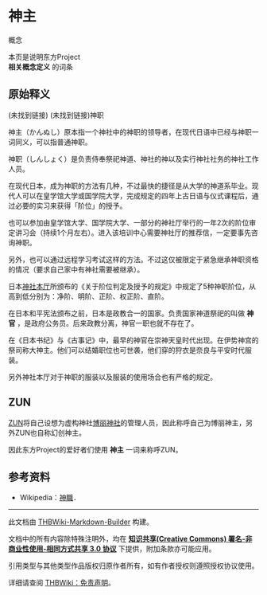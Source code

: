 # 神主

<!-- source html: G:\repos\THBWiki-Markdown-Builder\THBWikiMarkdown\Temp\main\9\93\ns0%3A%E7%A5%9E%E4%B8%BB.html -->

概念

本页是说明东方Project  
 **相关概念定义** 的词条
## 原始释义
 (未找到链接)   (未找到链接)神职
  
神主（かんぬし）原本指一个神社中的神职的领导者，在现代日语中已经与神职一词同义，可以指普通神职。
  
  
神职（しんしょく）是负责侍奉祭祀神道、神社的神以及实行神社社务的神社工作人员。
  
  
在现代日本，成为神职的方法有几种，不过最快的捷径是从大学的神道系毕业。现代人可以在皇学馆大学或国学院大学，完成规定的四年上古日语与仪式课程后，通过必要的实习来获得「阶位」的授予。  

也可以参加由皇学馆大学、国学院大学、一部分的神社厅举行的一年2次的阶位审定讲习会（持续1个月左右）。进入该培训中心需要神社厅的推荐信，一定要事先咨询神职。  

另外，也可以通过远程学习考试这样的方法。不过这仅被限定于紧急继承神职资格的情况（要求自己家中有神社需要被继承）。
  
  
日本[神社本厅](http://ja.wikipedia.org/wiki/神社本庁)所颁布的《关于阶位判定及授予的规定》中规定了5种神职阶位，从高到低分别为：净阶、明阶、正阶、权正阶、直阶。
  
  
在日本和平宪法颁布之前，日本是政教合一的国家。负责国家神道祭祀的叫做 **神官** ，是政府公务员。后来政教分离，神官一职也就不存在了。
  
  
在《日本书纪》与《古事记》中，最早的神官在崇神天皇时代出现。在伊势神宫的祭司称大神主。他们可以结婚职位也可世袭，他们穿的狩衣是奈良与平安时代服装。
  
  
另外神社本厅对于神职的服装以及服装的使用场合也有严格的规定。
  

## ZUN
  
[ZUN](./ZUN.md)将自己设想为虚构神社[博丽神社](./博丽神社.md)的管理人员，因此称呼自己为博丽神主，另外ZUN也自称幻创神主。  

因此东方Project的爱好者们使用 **神主** 一词来称呼ZUN。
  

## 参考资料
- Wikipedia：[神職](http://ja.wikipedia.org/wiki/神職)．

  
  





---

此文档由 [THBWiki-Markdown-Builder](https://github.com/Delsin-Yu/THBWiki-Markdown-Builder) 构建。

文档中的所有内容除特殊注明外，均在 [**知识共享(Creative Commons) 署名-非商业性使用-相同方式共享 3.0 协议**](https://creativecommons.org/licenses/by-sa/3.0/deed.zh-hans) 下提供，附加条款亦可能应用。

引用类型与其他类型作品版权归原作者所有，如有作者授权则遵照授权协议使用。

详细请查阅 [THBWiki：免责声明](https://thbwiki.cc/THBWiki:%E5%85%8D%E8%B4%A3%E5%A3%B0%E6%98%8E)。

